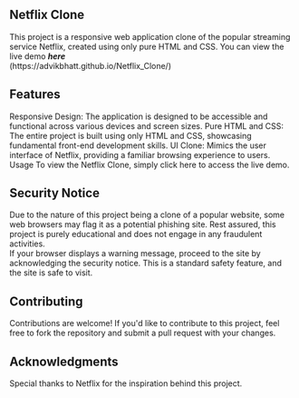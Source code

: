<h2>Netflix Clone</h2>
This project is a responsive web application clone of the popular streaming service Netflix, created using only pure HTML and CSS. You can view the live demo 
<span><b><i>here</i></b><br>(https://advikbhatt.github.io/Netflix_Clone/)</span>


<h2>Features</h2>
Responsive Design: The application is designed to be accessible and functional across various devices and screen sizes.
Pure HTML and CSS: The entire project is built using only HTML and CSS, showcasing fundamental front-end development skills.
UI Clone: Mimics the user interface of Netflix, providing a familiar browsing experience to users.
Usage
To view the Netflix Clone, simply click here to access the live demo.

<h2>Security Notice</h2>
Due to the nature of this project being a clone of a popular website, some web browsers may flag it as a potential phishing site. Rest assured, this project is purely educational and does not engage in any fraudulent activities.
<br>
If your browser displays a warning message, proceed to the site by acknowledging the security notice. This is a standard safety feature, and the site is safe to visit.

<h2>Contributing</h2>
Contributions are welcome! If you'd like to contribute to this project, feel free to fork the repository and submit a pull request with your changes.

<h2>Acknowledgments</h2>
Special thanks to Netflix for the inspiration behind this project.

